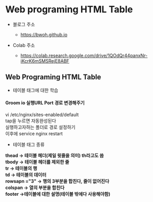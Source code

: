 # Web programing HTML Table

- 블로그 주소
	- https://bwoh.github.io

- Colab 주소
	- https://colab.research.google.com/drive/1QOdQr44panxNr-iKcrK6mSMSRejE8ABF
	

## Web Programing HTML Table

- 테이블 태그에 대한 학습


#### Groom io 실행URL Port 경로 변경해주기
vi /etc/nginx/sites-enabled/default    
tap을 누르면 자동완성된다    
실행하고자하는 폴더로 경로 설정하기     
이후에 service nginx restart      


- 테이블 태그 종류

__thead -> 테이블 헤더(제일 윗줄을 의미) th라고도 씀__     
__tbody -> 테이블 헤더를 제외한 줄__    
__tr -> 테이블의 행__      
__td -> 테이블의 데이터__     
__rowsapn ="3" -> 행의 3부분을 합친다, 줄이 없어진다__      
__colspan -> 열의 부분을 합친다__   
__footer ->테이블에 대한 설명(테이블 밖에다 사용해야함)__    